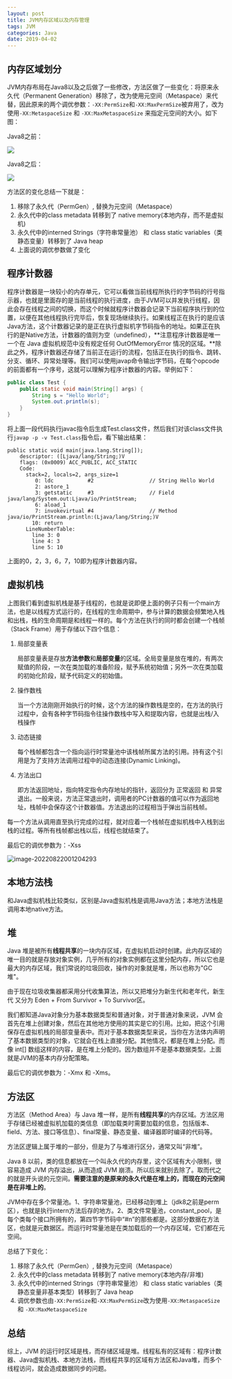 ```yaml
---
layout: post
title: JVM内存区域以及内存管理
tags: JVM
categories: Java
date: 2019-04-02
---
```


## 内存区域划分

JVM内存布局在Java8以及之后做了一些修改，方法区做了一些变化：将原来永久代（Permanent Generation）移除了，改为使用元空间（Metaspace）来代替，因此原来的两个调优参数：`-XX:PermSize`和`-XX:MaxPermSize`被弃用了，改为使用`-XX:MetaspaceSize` 和 `-XX:MaxMetaspaceSize` 来指定元空间的大小。如下图：

Java8之前：

![](https://tva1.sinaimg.cn/large/e6c9d24ely1h5et3mftrtj20tr0h60uu.jpg)

Java8之后：

![](https://tva1.sinaimg.cn/large/e6c9d24ely1h5et569uokj20s20guwgm.jpg)

方法区的变化总结一下就是：

1. 移除了永久代（PermGen）, 替换为元空间（Metaspace）
2. 永久代中的class metadata 转移到了 native memory(本地内存，而不是虚拟机)
3. 永久代中的interned Strings（字符串常量池） 和 class static variables（类静态变量）转移到了 Java heap
4. 上面说的调优参数做了变化

## 程序计数器

程序计数器是一块较小的内存单元，它可以看做当前线程所执行的字节码的行号指示器，也就是里面存的是当前线程的执行进度，由于JVM可以并发执行线程，因此会存在线程之间的切换，而这个时候就程序计数器会记录下当前程序执行到的位置，以便在其他线程执行完毕后，恢复现场继续执行。如果线程正在执行的是应该Java方法，这个计数器记录的是正在执行虚拟机字节码指令的地址。如果正在执行的是Native方法，计数器的值则为空（undefined），**注意程序计数器是唯一一个在 Java 虚拟机规范中没有规定任何 OutOfMemoryError 情况的区域。**除此之外，程序计数器还存储了当前正在运行的流程，包括正在执行的指令、跳转、分支、循环、异常处理等。我们可以使用javap命令输出字节码，在每个opcode的前面都有一个序号，这就可以理解为程序计数器的内容。举例如下：

```java
public class Test {
    public static void main(String[] args) {
        String s = "Hello World";
        System.out.println(s);
    }
}
```

将上面一段代码执行javac指令后生成Test.class文件，然后我们对该class文件执行`javap -p -v Test.class`指令后，看下输出结果：

```
public static void main(java.lang.String[]);
    descriptor: ([Ljava/lang/String;)V
    flags: (0x0009) ACC_PUBLIC, ACC_STATIC
    Code:
      stack=2, locals=2, args_size=1
         0: ldc           #2                  // String Hello World
         2: astore_1
         3: getstatic     #3                  // Field java/lang/System.out:Ljava/io/PrintStream;
         6: aload_1
         7: invokevirtual #4                  // Method java/io/PrintStream.println:(Ljava/lang/String;)V
        10: return
      LineNumberTable:
        line 3: 0
        line 4: 3
        line 5: 10
```

上面的0，2，3，6，7，10即为程序计数器内容。

## 虚拟机栈

上图我们看到虚拟机栈是基于线程的，也就是说即便上面的例子只有一个main方法，也是以线程方式运行的，在线程的生命周期中，参与计算的数据会频繁地入栈和出栈，栈的生命周期是和线程一样的。每个方法在执行的同时都会创建一个栈帧（Stack Frame）用于存储以下四个信息：

1. 局部变量表

   局部变量表是存放**方法参数**和**局部变量**的区域。全局变量是放在堆的，有两次赋值的阶段，一次在类加载的准备阶段，赋予系统初始值；另外一次在类加载的初始化阶段，赋予代码定义的初始值。

2. 操作数栈

   当一个方法刚刚开始执行的时候，这个方法的操作数栈是空的，在方法的执行过程中，会有各种字节码指令往操作数栈中写入和提取内容，也就是出栈/入栈操作

3. 动态链接

   每个栈帧都包含一个指向运行时常量池中该栈帧所属方法的引用。持有这个引用是为了支持方法调用过程中的动态连接(Dynamic Linking)。

4. 方法出口

   即方法返回地址，指向特定指令内存地址的指针，返回分为 正常返回 和 异常退出。一般来说，方法正常退出时，调用者的PC计数器的值可以作为返回地址，栈帧中会保存这个计数器值。方法退出的过程相当于弹出当前栈帧。

每一个方法从调用直至执行完成的过程，就对应着一个栈帧在虚拟机栈中入栈到出栈的过程。等所有栈帧都出栈以后，线程也就结束了。

最后它的调优参数为：-Xss

![image-20220822001204293](https://tva1.sinaimg.cn/large/e6c9d24ely1h5euaaeiyyj20rh0gywhm.jpg)

## 本地方法栈

和Java虚拟机栈比较类似，区别是Java虚拟机栈是调用Java方法；本地方法栈是调用本地native方法。

## 堆

Java 堆是被所有**线程共享**的一块内存区域，在虚拟机启动时创建。此内存区域的唯一目的就是存放对象实例，几乎所有的对象实例都在这里分配内存，所以它也是最大的内存区域，我们常说的垃圾回收，操作的对象就是堆，所以也称为"GC堆"。

由于现在垃圾收集器都采用分代收集算法，所以又把堆分为新生代和老年代，新生代 又分为 Eden + From Survivor + To Survivor区。

我们都知道Java对象分为基本数据类型和普通对象，对于普通对象来说，JVM 会首先在堆上创建对象，然后在其他地方使用的其实是它的引用。比如，把这个引用保存在虚拟机栈的局部变量表中。而对于基本数据类型来说，当你在方法体内声明了基本数据类型的对象，它就会在栈上直接分配。其他情况，都是在堆上分配。而像 int[] 数组这样的内容，是在堆上分配的。因为数组并不是基本数据类型。上面就是JVM的基本内存分配策略。

最后它的调优参数为：-Xmx 和 -Xms。

## 方法区

方法区（Method Area）与 Java 堆一样，是所有**线程共享**的内存区域。方法区用于存储已经被虚拟机加载的类信息（即加载类时需要加载的信息，包括版本、field、方法、接口等信息）、final常量、静态变量、编译器即时编译的代码等。

方法区逻辑上属于堆的一部分，但是为了与堆进行区分，通常又叫“非堆”。

Java 8 以前，类的信息都放在一个叫永久代的内存里，这个区域有大小限制，很容易造成 JVM 内存溢出，从而造成 JVM 崩溃。所以后来就别去除了。取而代之的就是开头说的元空间。**需要注意的是原来的永久代是在堆上的，而现在的元空间是在非堆上的**。

JVM中存在多个常量池。1、字符串常量池，已经移动到堆上（jdk8之前是perm区），也就是执行intern方法后存的地方。2、类文件常量池，constant_pool，是每个类每个接口所拥有的，第四节字节码中“#n”的那些都是。这部分数据在方法区，也就是元数据区。而运行时常量池是在类加载后的一个内存区域，它们都在元空间。

总结了下变化：

1. 移除了永久代（PermGen）, 替换为元空间（Metaspace）
2. 永久代中的class metadata 转移到了 native memory(本地内存/非堆)
3. 永久代中的interned Strings（字符串常量池） 和 class static variables（类静态变量非基本类型）转移到了 Java heap
4. 调优参数也由`-XX:PermSize`和`-XX:MaxPermSize`改为使用`-XX:MetaspaceSize` 和 `-XX:MaxMetaspaceSize`

## 总结

综上，JVM 的运行时区域是栈，而存储区域是堆。线程私有的区域有：程序计数器、Java虚拟机栈、本地方法栈，而线程共享的区域有方法区和Java堆，而多个线程访问，就会造成数据同步的问题。